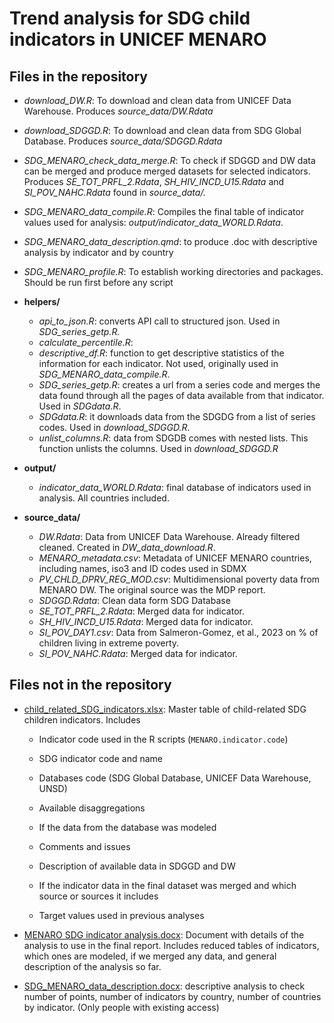 # Trend analysis for SDG child indicators in UNICEF MENARO

## Files in the repository

-   *download_DW.R*: To download and clean data from UNICEF Data Warehouse. Produces *source_data/DW.Rdata*

-   *download_SDGGD.R*: To download and clean data from SDG Global Database. Produces *source_data/SDGGD.Rdata*

-   *SDG_MENARO_check_data_merge.R*: To check if SDGGD and DW data can be merged and produce merged datasets for selected indicators. Produces *SE_TOT_PRFL_2.Rdata*, *SH_HIV_INCD_U15.Rdata* and *SI_POV_NAHC.Rdata* found in *source_data/.*

-   *SDG_MENARO_data_compile.R*: Compiles the final table of indicator values used for analysis: *output/indicator_data_WORLD.Rdata*.

-   *SDG_MENARO_data_description.qmd*: to produce .doc with descriptive analysis by indicator and by country

-   *SDG_MENARO_profile.R*: To establish working directories and packages. Should be run first before any script

-   **helpers/**

    -   *api_to_json.R*: converts API call to structured json. Used in *SDG_series_getp.R.*
    -   *calculate_percentile.R*:
    -   *descriptive_df.R*: function to get descriptive statistics of the information for each indicator. Not used, originally used in *SDG_MENARO_data_compile.R*.
    -   *SDG_series_getp.R*: creates a url from a series code and merges the data found through all the pages of data available from that indicator. Used in *SDGdata.R*.
    -   *SDGdata.R*: it downloads data from the SDGDG from a list of series codes. Used in *download_SDGGD.R*.
    -   *unlist_columns.R*: data from SDGDB comes with nested lists. This function unlists the columns. Used in *download_SDGGD.R*

-   **output/**

    -   *indicator_data_WORLD.Rdata*: final database of indicators used in analysis. All countries included.

-   **source_data/**

    -   *DW.Rdata*: Data from UNICEF Data Warehouse. Already filtered cleaned. Created in *DW_data_download.R*.
    -   *MENARO_metadata.csv*: Metadata of UNICEF MENARO countries, including names, iso3 and ID codes used in SDMX
    -   *PV_CHLD_DPRV_REG_MOD.csv*: Multidimensional poverty data from MENARO DW. The original source was the MDP report.
    -   *SDGGD.Rdata*: Clean data form SDG Database
    -   *SE_TOT_PRFL_2.Rdata*: Merged data for indicator.
    -   *SH_HIV_INCD_U15.Rdata*: Merged data for indicator.
    -   *SI_POV_DAY1.csv*: Data from Salmeron-Gomez, et al., 2023 on % of children living in extreme poverty.
    -   *SI_POV_NAHC.Rdata*: Merged data for indicator.

## Files not in the repository

-   [child_related_SDG_indicators.xlsx](https://unicef-my.sharepoint.com/:x:/r/personal/spalmas_unicef_org/Documents/MENARO%20SDG/child_related_SDG_indicators.xlsx?d=wa4abddb44036478db00fa74ee2a9ab25&csf=1&web=1&e=K1uSLa): Master table of child-related SDG children indicators. Includes

    -   Indicator code used in the R scripts (`MENARO.indicator.code`)

    -   SDG indicator code and name

    -   Databases code (SDG Global Database, UNICEF Data Warehouse, UNSD)

    -   Available disaggregations

    -   If the data from the database was modeled

    -   Comments and issues

    -   Description of available data in SDGGD and DW

    -   If the indicator data in the final dataset was merged and which source or sources it includes

    -   Target values used in previous analyses

-   [MENARO SDG indicator analysis.docx](https://unicef-my.sharepoint.com/:w:/r/personal/spalmas_unicef_org/Documents/MENARO%20SDG/MENARO%20SDG%20indicator%20analysis.docx?d=we824a41d4492476f8fc85c4a26306185&csf=1&web=1&e=vYMwGe): Document with details of the analysis to use in the final report. Includes reduced tables of indicators, which ones are modeled, if we merged any data, and general description of the analysis so far.

-   [SDG_MENARO_data_description.docx](https://unicef-my.sharepoint.com/:w:/r/personal/spalmas_unicef_org/Documents/MENARO%20SDG/SDG_MENARO_data_description.docx?d=wd8b2268c027d4b54a8a4277e9f7da304&csf=1&web=1&e=tYm9xz): descriptive analysis to check number of points, number of indicators by country, number of countries by indicator. (Only people with existing access)
